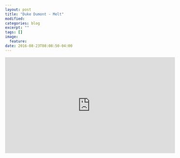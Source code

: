 ```yaml
---
layout: post
title: "Duke Dumont - Melt"
modified:
categories: blog
excerpt: ""
tags: []
image:
  feature:
date: 2016-08-23T08:08:50-04:00
---
```


<iframe width="560" height="315" src="https://www.youtube.com/embed/QHaAPqOl6CA" frameborder="0" allowfullscreen></iframe>

